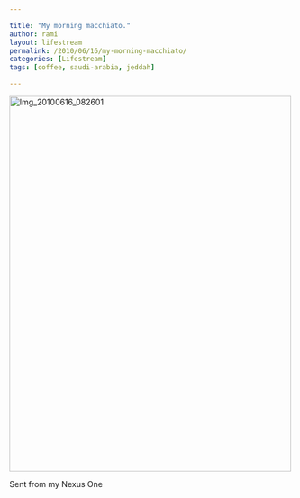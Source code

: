 ```yaml
---

title: "My morning macchiato."
author: rami
layout: lifestream 
permalink: /2010/06/16/my-morning-macchiato/
categories: [Lifestream]
tags: [coffee, saudi-arabia, jeddah]

---
```


<div class='p_embed p_image_embed'>
  <a href="http://139.59.20.41/wp-content/uploads/2011/12/img_20100616_082601-scaled-1000.jpg"><img alt="Img_20100616_082601" height="667" src="http://139.59.20.41/wp-content/uploads/2011/12/img_20100616_082601-scaled-1000.jpg?w=225" width="500" /></a>
</div></p> 

Sent from my Nexus One
